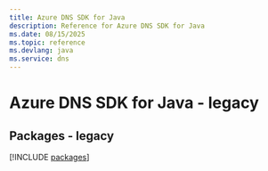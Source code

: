 ```yaml
---
title: Azure DNS SDK for Java
description: Reference for Azure DNS SDK for Java
ms.date: 08/15/2025
ms.topic: reference
ms.devlang: java
ms.service: dns
---
```

# Azure DNS SDK for Java - legacy
## Packages - legacy
[!INCLUDE [packages](dns-index.md)]